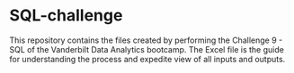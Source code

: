 # SQL-challenge
This repository contains the files created by performing the Challenge 9 - SQL of the Vanderbilt Data Analytics bootcamp.
The Excel file is the guide for understanding the process and expedite view of all inputs and outputs.
